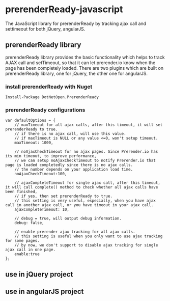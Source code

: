 # prerenderReady-javascript
The JavaScript library for prerenderReady by tracking ajax call and settimeout for both jQuery, angularJS.

## prerenderReady library
prerenderReady library provides the basic functionality which helps to track AJAX call and setTimeout, so that it can let prerender.io know when the page has been completely loaded.
There are two plugins which are built on prerenderReady library, one for jQuery, the other one for angularJS. 

### install prerenderReady with Nuget

    Install-Package DotNetOpen.PrerenderReady
   
### prerenderReady configurations

    var defaultOptions = {
        // maxTimeout for all ajax calls, after this timeout, it will set prerenderReady to true.
        // if there is no ajax call, will use this value.
        // if maxTimeout is NULL or any value <=0, won't setup timeout.
        maxTimeout: 1000,

        // noAjaxCheckTimeout for no ajax pages. Since Prerender.io has its min timeout, to improve performance, 
        // we can setup noAjaxCheckTimeout to notify Prerender.io that page is loaded completedly since there is no ajax calls.
        // the number depends on your application load time.
        noAjaxCheckTimeout:100,

        // ajaxCompleteTimeout for single ajax call, after this timeout, it will call complete() method to check whether all ajax calls have been finished, 
        // if yes, then set prerenderReady to true.
        // this setting is very useful, especially, when you have ajax call in another ajax call, or you have timeout in your ajax call.
        ajaxCompleteTimeout: 10,

        // debug = true, will output debug information.
        debug: false,

        // enable prerender ajax tracking for all ajax calls.
        // this setting is useful when you only want to use ajax tracking for some pages.
        // by now, we don't support to disable ajax tracking for single ajax call in one page.
        enable:true
    };

## use in jQuery project


## use in angularJS project

